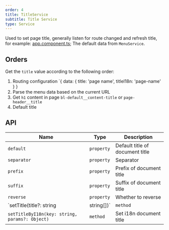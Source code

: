 ```yaml
---
order: 4
title: TitleService
subtitle: Title Service
type: Service
---
```


Used to set page title, generally listen for route changed and refresh title, for example: [app.component.ts](https://github.com/ng-alain/ng-alain/blob/master/src/app/app.component.ts#L54); The default data from `MenuService`.

## Orders

Get the `title` value according to the following order:

1. Routing configuration `{ data: { title: 'page name', titleI18n: 'page-name' } }
2. Parse the menu data based on the current URL
3. Get `h1` content in page `bl-default__content-title` or `page-header__title`
4. Default title

## API

| Name                                           | Type       | Description                     |
| ---------------------------------------------- | ---------- | ------------------------------- |
| `default`                                      | `property` | Default title of document title |
| `separator`                                    | `property` | Separator                       |
| `prefix`                                       | `property` | Prefix of document title        |
| `suffix`                                       | `property` | Suffix of document title        |
| `reverse`                                      | `property` | Whether to reverse              |
| `setTitle(title?: string | string[])`          | `method`   | Set document title              |
| `setTitleByI18n(key: string, params?: Object)` | `method`   | Set i18n document title         |
